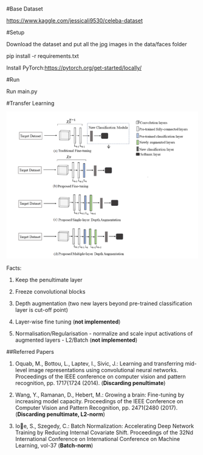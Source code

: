 #Base Dataset

https://www.kaggle.com/jessicali9530/celeba-dataset

#Setup

Download the dataset and put all the jpg images in the data/faces folder

pip install -r requirements.txt

Install PyTorch:https://pytorch.org/get-started/locally/

#Run

Run main.py


#Transfer Learning

![Alt text](trans.png?raw=true "Title")

Facts:

1. Keep the penultimate layer

2. Freeze convolutional blocks

3. Depth augmentation (two new layers beyond pre-trained classification layer is cut-off point)
   
4. Layer-wise fine tuning (**not implemented**)

5. Normalisation/Regularisation - normalize and scale input activations of augmented
layers - L2/Batch (**not implemented**)

##Referred Papers

1. Oquab, M., Bottou, L., Laptev, I., Sivic, J.: Learning and transferring mid-level
image representations using convolutional neural networks. Proceedings of the IEEE
conference on computer vision and pattern recognition, pp. 1717{1724 (2014). (**Discarding penultimate**)


2. Wang, Y., Ramanan, D., Hebert, M.: Growing a brain: Fine-tuning by increasing
model capacity. Proceedings of the IEEE Conference on Computer Vision and
Pattern Recognition, pp. 2471{2480 (2017). (**Discarding penultimate, L2-norm**)


3. Ioe, S., Szegedy, C.: Batch Normalization: Accelerating Deep Network Training
by Reducing Internal Covariate Shift. Proceedings of the 32Nd International Conference
on International Conference on Machine Learning, vol-37 (**Batch-norm**)

